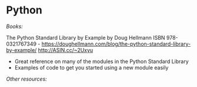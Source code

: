 Python
======

*Books:*

The Python Standard Library by Example  by Doug Hellmann
ISBN 978-0321767349 -
https://doughellmann.com/blog/the-python-standard-library-by-example/
http://ASIN.cc/~2Uxyu
  - Great reference on many of the modules in the Python Standard Library
  - Examples of code to get you started using a new module easily

*Other resources:*